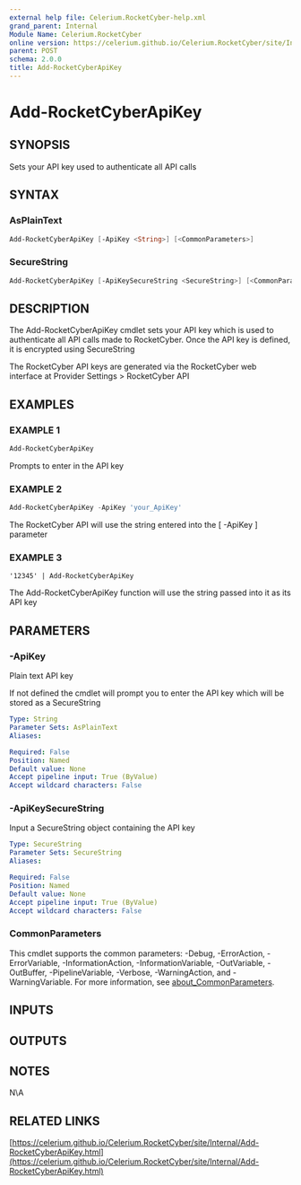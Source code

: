 ```yaml
---
external help file: Celerium.RocketCyber-help.xml
grand_parent: Internal
Module Name: Celerium.RocketCyber
online version: https://celerium.github.io/Celerium.RocketCyber/site/Internal/Add-RocketCyberApiKey.html
parent: POST
schema: 2.0.0
title: Add-RocketCyberApiKey
---
```


# Add-RocketCyberApiKey

## SYNOPSIS
Sets your API key used to authenticate all API calls

## SYNTAX

### AsPlainText
```powershell
Add-RocketCyberApiKey [-ApiKey <String>] [<CommonParameters>]
```

### SecureString
```powershell
Add-RocketCyberApiKey [-ApiKeySecureString <SecureString>] [<CommonParameters>]
```

## DESCRIPTION
The Add-RocketCyberApiKey cmdlet sets your API key which is used to
authenticate all API calls made to RocketCyber.
Once the API key is
defined, it is encrypted using SecureString

The RocketCyber API keys are generated via the RocketCyber web interface
at Provider Settings \> RocketCyber API

## EXAMPLES

### EXAMPLE 1
```powershell
Add-RocketCyberApiKey
```

Prompts to enter in the API key

### EXAMPLE 2
```powershell
Add-RocketCyberApiKey -ApiKey 'your_ApiKey'
```

The RocketCyber API will use the string entered into the \[ -ApiKey \] parameter

### EXAMPLE 3
```
'12345' | Add-RocketCyberApiKey
```

The Add-RocketCyberApiKey function will use the string passed into it as its API key

## PARAMETERS

### -ApiKey
Plain text API key

If not defined the cmdlet will prompt you to enter the API key which
will be stored as a SecureString

```yaml
Type: String
Parameter Sets: AsPlainText
Aliases:

Required: False
Position: Named
Default value: None
Accept pipeline input: True (ByValue)
Accept wildcard characters: False
```

### -ApiKeySecureString
Input a SecureString object containing the API key

```yaml
Type: SecureString
Parameter Sets: SecureString
Aliases:

Required: False
Position: Named
Default value: None
Accept pipeline input: True (ByValue)
Accept wildcard characters: False
```

### CommonParameters
This cmdlet supports the common parameters: -Debug, -ErrorAction, -ErrorVariable, -InformationAction, -InformationVariable, -OutVariable, -OutBuffer, -PipelineVariable, -Verbose, -WarningAction, and -WarningVariable. For more information, see [about_CommonParameters](http://go.microsoft.com/fwlink/?LinkID=113216).

## INPUTS

## OUTPUTS

## NOTES
N\A

## RELATED LINKS

[https://celerium.github.io/Celerium.RocketCyber/site/Internal/Add-RocketCyberApiKey.html](https://celerium.github.io/Celerium.RocketCyber/site/Internal/Add-RocketCyberApiKey.html)

